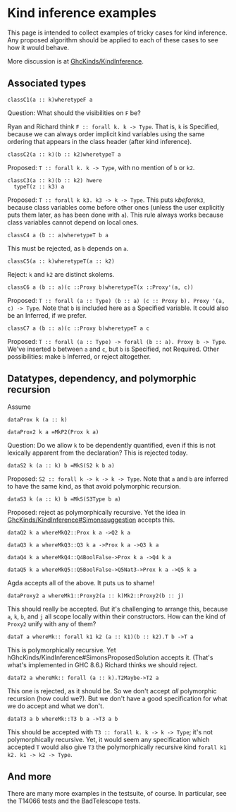 # Kind inference examples


This page is intended to collect examples of tricky cases for kind inference. Any proposed algorithm should be applied to each of these cases to see how it would behave.


More discussion is at [GhcKinds/KindInference](ghc-kinds/kind-inference).

## Associated types

```
classC1(a :: k)wheretypeF a
```


Question: What should the visibilities on `F` be?


Ryan and Richard think `F :: forall k. k -> Type`. That is, `k` is Specified, because we can always order implicit kind variables using the same ordering that appears in the class header (after kind inference).

```
classC2(a :: k)(b :: k2)wheretypeT a
```


Proposed: `T :: forall k. k -> Type`, with no mention of `b` or `k2`.

```
classC3(a :: k)(b :: k2) hwere
  typeT(z :: k3) a
```


Proposed: `T :: forall k k3. k3 -> k -> Type`. This puts `k`*before*`k3`, because class variables come before other ones (unless the user explicitly puts them later, as has been done with `a`). This rule always works because class variables cannot depend on local ones.

```
classC4 a (b :: a)wheretypeT b a
```


This must be rejected, as `b` depends on `a`.

```
classC5(a :: k)wheretypeT(a :: k2)
```


Reject: `k` and `k2` are distinct skolems.

```
classC6 a (b :: a)(c ::Proxy b)wheretypeT(x ::Proxy'(a, c))
```


Proposed: `T :: forall (a :: Type) (b :: a) (c :: Proxy b). Proxy '(a, c) -> Type`. Note that `b` is included here as a Specified variable. It could also be an Inferred, if we prefer.

```
classC7 a (b :: a)(c ::Proxy b)wheretypeT a c
```


Proposed: `T :: forall (a :: Type) -> forall (b :: a). Proxy b -> Type`. We've inserted `b` between `a` and `c`, but `b` is Specified, not Required. Other possibilities: make `b` Inferred, or reject altogether.

## Datatypes, dependency, and polymorphic recursion


Assume

```
dataProx k (a :: k)
```

```
dataProx2 k a =MkP2(Prox k a)
```


Question: Do we allow `k` to be dependently quantified, even if this is not lexically apparent from the declaration? This is rejected today.

```
dataS2 k (a :: k) b =MkS(S2 k b a)
```


Proposed: `S2 :: forall k -> k -> k -> Type`. Note that `a` and `b` are inferred to have the same kind, as that avoid polymorphic recursion.

```
dataS3 k (a :: k) b =MkS(S3Type b a)
```


Proposed: reject as polymorphically recursive. Yet the idea in [GhcKinds/KindInference\#Simonssuggestion](ghc-kinds/kind-inference#simon's-suggestion) accepts this.

```
dataQ2 k a whereMkQ2::Prox k a ->Q2 k a

dataQ3 k a whereMkQ3::Q3 k a ->Prox k a ->Q3 k a

dataQ4 k a whereMkQ4::Q4BoolFalse->Prox k a ->Q4 k a

dataQ5 k a whereMkQ5::Q5BoolFalse->Q5Nat3->Prox k a ->Q5 k a
```


Agda accepts all of the above. It puts us to shame!

```
dataProxy2 a whereMk1::Proxy2(a :: k)Mk2::Proxy2(b :: j)
```


This should really be accepted. But it's challenging to arrange this, because `a`, `k`, `b`, and `j` all scope locally within their constructors. How can the kind of `Proxy2` unify with any of them?

```
dataT a whereMk:: forall k1 k2 (a :: k1)(b :: k2).T b ->T a
```


This is polymorphically recursive. Yet hGhcKinds/KindInference\#SimonsProposedSolution accepts it. (That's what's implemented in GHC 8.6.) Richard thinks we should reject.

```
dataT2 a whereMk:: forall (a :: k).T2Maybe->T2 a
```


This one is rejected, as it should be. So we don't accept *all* polymorphic recursion (how could we?). But we don't have a good specification for what we do accept and what we don't.

```
dataT3 a b whereMk::T3 b a ->T3 a b
```


This should be accepted with `T3 :: forall k. k -> k -> Type`; it's not polymorphically recursive. Yet, it would seem any specification which accepted `T` would also give `T3` the polymorphically recursive kind `forall k1 k2. k1 -> k2 -> Type`.

## And more


There are many more examples in the testsuite, of course. In particular, see the T14066 tests and the BadTelescope tests.
